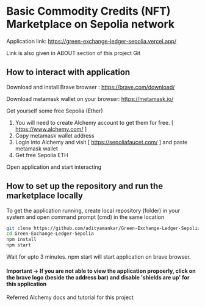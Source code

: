 # Basic Commodity Credits (NFT) Marketplace on Sepolia network

Application link: https://green-exchange-ledger-sepolia.vercel.app/

Link is also given in ABOUT section of this project Git


## How to interact with application

Download and install Brave browser : https://brave.com/download/

Download metamask wallet on your browser: https://metamask.io/

Get yourself some free Sepolia (Ether) 
1. You will need to create Alchemy account to get them for free. [ https://www.alchemy.com/ ]
2. Copy metamask wallet address
3. Login into Alchemy and visit [ https://sepoliafaucet.com/ ] and paste metamask wallet
4. Get free Sepolia ETH

Open application and start interacting

## How to set up the repository and run the marketplace locally

To get the application running, create local repository (folder) in your system and open command prompt (cmd) in the same location
```bash
git clone https://github.com/adityamankar/Green-Exchange-Ledger-Sepolia.git
cd Green-Exchange-Ledger-Sepolia
npm install
npm start
```
Wait for upto 3 minutes. npm start will start application on brave browser. 

#### Important -> If you are not able to view the application propoerly, click on the brave logo (beside the address bar) and disable 'shields are up' for this application

Referred Alchemy docs and tutorial for this project
